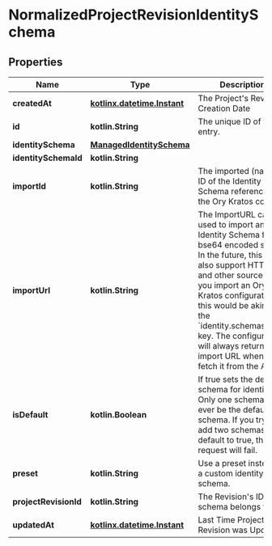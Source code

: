 
# NormalizedProjectRevisionIdentitySchema

## Properties
| Name | Type | Description | Notes |
| ------------ | ------------- | ------------- | ------------- |
| **createdAt** | [**kotlinx.datetime.Instant**](kotlinx.datetime.Instant.md) | The Project&#39;s Revision Creation Date |  [optional] [readonly] |
| **id** | **kotlin.String** | The unique ID of this entry. |  [optional] |
| **identitySchema** | [**ManagedIdentitySchema**](ManagedIdentitySchema.md) |  |  [optional] |
| **identitySchemaId** | **kotlin.String** |  |  [optional] |
| **importId** | **kotlin.String** | The imported (named) ID of the Identity Schema referenced in the Ory Kratos config. |  [optional] |
| **importUrl** | **kotlin.String** | The ImportURL can be used to import an Identity Schema from a bse64 encoded string. In the future, this key also support HTTPS and other sources!  If you import an Ory Kratos configuration, this would be akin to the &#x60;identity.schemas.#.url&#x60; key.  The configuration will always return the import URL when you fetch it from the API. |  [optional] |
| **isDefault** | **kotlin.Boolean** | If true sets the default schema for identities  Only one schema can ever be the default schema. If you try to add two schemas with default to true, the request will fail. |  [optional] |
| **preset** | **kotlin.String** | Use a preset instead of a custom identity schema. |  [optional] |
| **projectRevisionId** | **kotlin.String** | The Revision&#39;s ID this schema belongs to |  [optional] |
| **updatedAt** | [**kotlinx.datetime.Instant**](kotlinx.datetime.Instant.md) | Last Time Project&#39;s Revision was Updated |  [optional] [readonly] |



